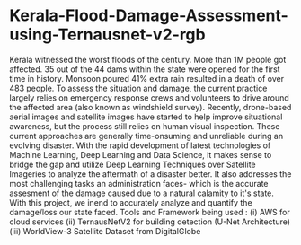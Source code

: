 # Kerala-Flood-Damage-Assessment-using-Ternausnet-v2-rgb
Kerala witnessed the worst floods of the century. More than 1M people got affected. 35 out of the 44 dams within the state were opened for the first time in history. Monsoon poured 41% extra rain resulted in a death of over 483 people. To assess the situation and damage, the current practice largely relies on emergency response crews and volunteers to drive around the affected area (also known as windshield survey). Recently, drone-based aerial images and satellite images have started to help improve situational awareness, but the process still relies on human visual inspection. These current approaches are generally time-onsuming and unreliable during an evolving disaster. With the rapid development of latest technologies of Machine Learning, Deep Learning and Data Science, it makes sense to bridge the gap and utilize Deep Learning Techniques over Satellite Imageries to analyze the aftermath of a disaster better. It also addresses the most challenging tasks an administration faces- which is the accurate assesment of the damage caused due to a natural calamity to it's state. With this project, we inend to accurately analyze and quantify the damage/loss our state faced. Tools and Framework being used : (i) AWS for cloud services (ii) TernausNetV2 for building detection (U-Net Architecture) (iii) WorldView-3 Satellite Dataset from DigitalGlobe
